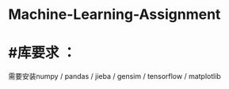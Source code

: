 # Machine-Learning-Assignment
# #库要求 ：
需要安装numpy / pandas / jieba / gensim / tensorflow / matplotlib
